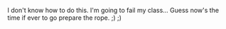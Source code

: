 I don't know how to do this. I'm going to fail my class... Guess now's the time if ever to go prepare the rope. ;) ;)
